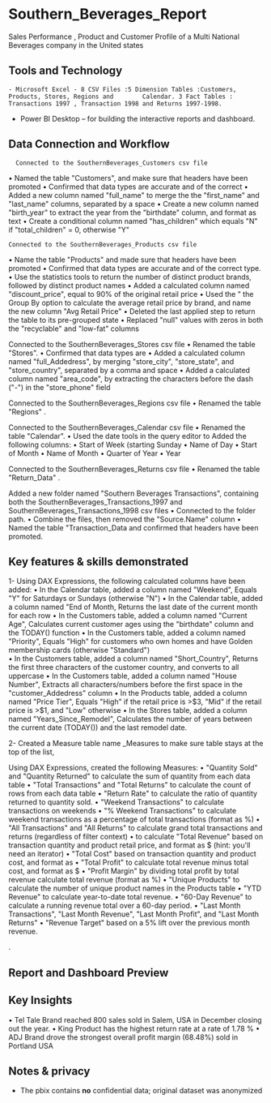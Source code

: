  # Southern_Beverages_Report
  Sales Performance , Product and Customer Profile of  a Multi National Beverages company in the United states 

## Tools and Technology
    - Microsoft Excel - 8 CSV Files :5 Dimension Tables :Customers, Products, Stores, Regions and        Calendar. 3 Fact Tables : Transactions 1997 , Transaction 1998 and Returns 1997-1998.
- Power BI Desktop – for building the interactive reports and dashboard.

## Data Connection and Workflow 
      Connected to the SouthernBeverages_Customers csv file
•	Named the table "Customers", and make sure that headers have been promoted
•	Confirmed that data types are accurate and of the correct 
•	Added a new column named "full_name" to merge the the "first_name" and "last_name" columns, separated by a space
•	Create a new column named "birth_year" to extract the year from the "birthdate" column, and format as text
•	Create a conditional column named "has_children" which equals "N" if "total_children" = 0, otherwise "Y"

    Connected to the SouthernBeverages_Products csv file
•	Name the table "Products" and made sure that headers have been promoted
•	Confirmed that data types are accurate  and of the correct type.
•	Use the statistics tools to return the number of distinct product brands, followed by distinct product names
•	Added a calculated column  named "discount_price", equal to 90% of the original retail price
•	Used the " the Group By option to calculate the average retail price by brand, and name the new column "Avg Retail Price"
•	Deleted the last applied step to return the table to its pre-grouped state
•	Replaced "null" values with zeros in both the "recyclable" and "low-fat" columns

 Connected to the SouthernBeverages_Stores csv file
•	Renamed  the table "Stores".
•	Confirmed that data types are 
•	Added a calculated column named "full_Addedress", by merging "store_city", "store_state", and "store_country", separated by a comma and space 
•	Added a calculated column named "area_code", by extracting the characters before the dash ("-") in the "store_phone" field 

Connected to the SouthernBeverages_Regions csv file
•	Renamed the table "Regions" .

Connected to the SouthernBeverages_Calendar csv file
•	Renamed the table "Calendar".
•	Used the date tools in the query editor to Added the following columns:
•	Start of Week (starting Sunday
•	Name of Day
•	Start of Month
•	Name of Month
•	Quarter of Year
•	Year

Connected to the SouthernBeverages_Returns csv file
•	Renamed the table "Return_Data" .

Added a new folder named "Southern Beverages Transactions", containing both the SouthernBeverages_Transactions_1997 and SouthernBeverages_Transactions_1998 csv files
•	Connected to the folder path.
•	Combine the files, then removed the "Source.Name" column
•	Named the table "Transaction_Data and confirmed that headers have been promoted.

## Key features & skills demonstrated

1- Using DAX Expressions, the following calculated columns have been added:
 •	In the Calendar table, added a column named "Weekend", Equals "Y" for Saturdays or Sundays (otherwise "N")
 •	In the Calendar table, added a column named "End of Month, Returns the last date of the current month for each row
 •	In the Customers table, added a column named "Current Age", Calculates current customer ages using the "birthdate" column and the TODAY() function
 •	In the Customers table, added a column named "Priority", Equals "High" for customers who own homes and have Golden membership cards (otherwise "Standard")   
 •	In the Customers table, added a column named "Short_Country", Returns the first three characters of the customer country, and converts to all uppercase 
 •	In the Customers table, added a column named "House Number", Extracts all characters/numbers before the first space in the "customer_Addedress" column 
 •	In the Products table, added a column named "Price Tier", Equals "High" if the retail price is >$3, "Mid" if the retail price is >$1, and "Low" otherwise
 •	In the Stores table, added a column named "Years_Since_Remodel", Calculates the number of years between the current date (TODAY()) and the last remodel date.




2- Created a Measure table name _Measures to make sure table stays at the top of the list, 

Using DAX Expressions, created the following Measures:
•	"Quantity Sold" and "Quantity Returned" to calculate the sum of quantity from each data table
•	 "Total Transactions" and "Total Returns" to calculate the count of rows from each data table
•	"Return Rate" to calculate the ratio of quantity returned to quantity sold.
•	"Weekend Transactions" to calculate transactions on weekends
•	"% Weekend Transactions" to calculate weekend transactions as a percentage of total transactions (format as %)
•	"All Transactions" and "All Returns" to calculate grand total transactions and returns (regardless of filter context)
•	to calculate "Total Revenue" based on transaction quantity and product retail price, and format as $ (hint: you'll need an iterator)
•	"Total Cost" based on transaction quantity and product cost, and format as 
•	"Total Profit" to calculate total revenue minus total cost, and format as $
•	"Profit Margin" by dividing total profit by total revenue calculate total revenue (format as %)
•	 "Unique Products" to calculate the number of unique product names in the Products table
•	"YTD Revenue" to calculate year-to-date total revenue.
•	"60-Day Revenue" to calculate a running revenue total over a 60-day period.
•	 "Last Month Transactions", "Last Month Revenue", "Last Month Profit", and "Last Month Returns"
•	"Revenue Target" based on a 5% lift over the previous month revenue.

.  


## Report and Dashboard Preview






## Key Insights

•	Tel Tale Brand reached 800 sales sold in Salem, USA in December closing out the year.
•	King Product has the highest return rate at a rate of 1.78 %
•	ADJ Brand drove the strongest overall profit margin (68.48%) sold in Portland USA



## Notes & privacy
- The pbix contains **no** confidential data; original dataset was anonymized


